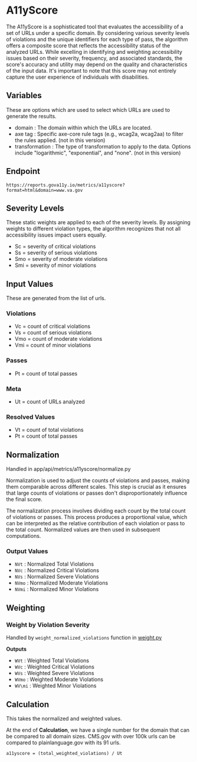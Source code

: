 # A11yScore

The A11yScore is a sophisticated tool that evaluates the accessibility of a set of URLs under a specific domain. By considering various severity levels of violations and the unique identifiers for each type of pass, the algorithm offers a composite score that reflects the accessibility status of the analyzed URLs. While excelling in identifying and weighting accessibility issues based on their severity, frequency, and associated standards, the score's accuracy and utility may depend on the quality and characteristics of the input data. It's important to note that this score may not entirely capture the user experience of individuals with disabilities.

## Variables

These are options which are used to select which URLs are used to generate the results.

-   domain : The domain within which the URLs are located.
-   axe tag : Specific axe-core rule tags (e.g., wcag2a, wcag2aa) to filter the rules applied. (not in this version)
-   transformation : The type of transformation to apply to the data. Options include "logarithmic", "exponential", and "none". (not in this version)

## Endpoint

```
https://reports.gova11y.io/metrics/a11yscore?format=html&domain=www.va.gov
```

## Severity Levels

These static weights are applied to each of the severity levels. By assigning weights to different violation types, the algorithm recognizes that not all accessibility issues impact users equally.

-   Sc = severity of critical violations
-   Ss = severity of serious violations
-   Smo = severity of moderate violations
-   Smi = severity of minor violations

## Input Values

These are generated from the list of urls.

### Violations

-   Vc = count of critical violations
-   Vs = count of serious violations
-   Vmo = count of moderate violations
-   Vmi = count of minor violations

### Passes

-   Pt = count of total passes

### Meta

-   Ut = count of URLs analyzed

### Resolved Values

-   Vt = count of total violations
-   Pt = count of total passes

## Normalization

Handled in app/api/metrics/a11yscore/normalize.py

Normalization is used to adjust the counts of violations and passes, making them comparable across different scales. This step is crucial as it ensures that large counts of violations or passes don't disproportionately influence the final score.

The normalization process involves dividing each count by the total count of violations or passes. This process produces a proportional value, which can be interpreted as the relative contribution of each violation or pass to the total count. Normalized values are then used in subsequent computations.

### Output Values

-   `NVt` : Normalized Total Violations
-   `NVc` : Normalized Critical Violations
-   `NVs` : Normalized Severe Violations
-   `NVmo` : Normalized Moderate Violations
-   `NVmi` : Normalized Minor Violations

## Weighting

### Weight by Violation Severity

Handled by `weight_normalized_violations` function in [weight.py](app/api/metrics/a11yscore/weight.py)

**Outputs**

-   `WVt` : Weighted Total Violations
-   `WVc` : Weighted Critical Violations
-   `WVs` : Weighted Severe Violations
-   `WVmo` : Weighted Moderate Violations
-   `WV\mi` : Weighted Minor Violations

## Calculation

This takes the normalized and weighted values.

At the end of **Calculation**, we have a single number for the domain that can be compared to all domain sizes. CMS.gov with over 100k urls can be compared to plainlanguage.gov with its 91 urls.

```
a11yscore = (total_weighted_violations) / Ut
```
